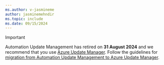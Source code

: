 ```yaml
---
ms.author: v-jasmineme
author: jasminemehndir
ms.topic: include
ms.date: 09/15/2024
---
```


> [!Important]
> Automation Update Management has retired on **31 August 2024** and we recommend that you use [Azure Update Manager](../../update-manager/overview.md). Follow the guidelines for [migration from Automation Update Management to Azure Update Manager](../../update-manager/migration-overview.md).